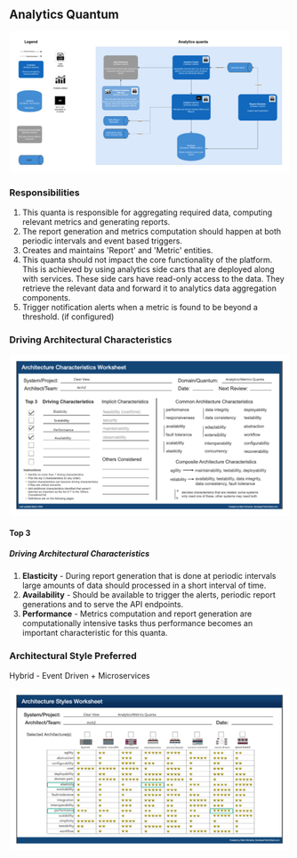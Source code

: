 ## Analytics Quantum

![Image](/assets/C2_analytics_quanta.jpg)

### Responsibilities

1. This quanta is responsible for aggregating required data, computing relevant metrics and generating reports.
2. The report generation and metrics computation should happen at both periodic intervals and event based triggers.
3. Creates and maintains 'Report' and 'Metric' entities.
4. This quanta should not impact the core functionality of the platform. This is achieved by using analytics side cars that are deployed along with services. These side cars have read-only access to the data. They retrieve the relevant data and forward it to analytics data aggregation components.
5. Trigger notification alerts when a metric is found to be beyond a threshold. (if configured)

### Driving Architectural Characteristics

![Image](/assets/analytics-arch-char-worksheet.jpg)

#### Top 3

##### Driving Architectural Characteristics

1. **Elasticity** - During report generation that is done at periodic intervals large amounts of data should processed in a short interval of time.
2. **Availability** - Should be available to trigger the alerts, periodic report generations and to serve the API endpoints.
3. **Performance** - Metrics computation and report generation are computationally intensive tasks thus performance becomes an important characteristic for this quanta.

### Architectural Style Preferred

Hybrid - Event Driven + Microservices

![Image](/assets/analytics-arch-style-worksheet.jpg)
